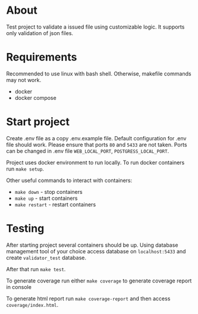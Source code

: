# About

Test project to validate a issued file using customizable logic. It supports only validation of json files.

# Requirements

Recommended to use linux with bash shell. Otherwise, makefile commands may not work.

* docker
* docker compose

# Start project

Create .env file as a copy .env.example file. Default configuration for .env file should work. 
Please ensure that ports `80` and `5433` are not taken. Ports can be changed in .env file `WEB_LOCAL_PORT`, `POSTGRESS_LOCAL_PORT`.

Project uses docker environment to run locally. To run docker containers run `make setup`.

Other useful commands to interact with containers:
* `make down` - stop containers
* `make up` - start containers
* `make restart` - restart containers

# Testing

After starting project several containers should be up. 
Using database management tool of your choice access database on `localhost:5433` and create `validator_test` database.

After that run `make test`.

To generate coverage run either `make coverage` to generate coverage report in console

To generate html report run `make coverage-report` and then access `coverage/index.html`.


